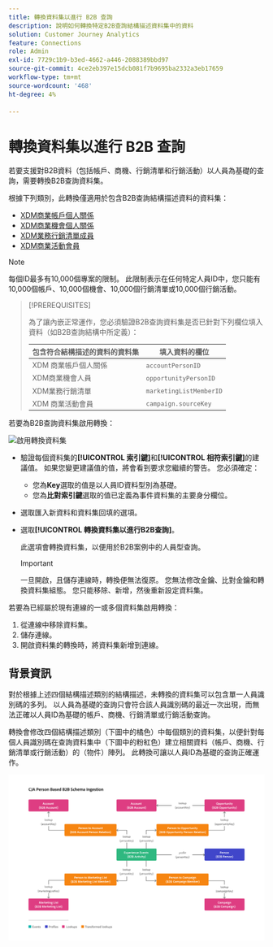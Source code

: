 ```yaml
---
title: 轉換資料集以進行 B2B 查詢
description: 說明如何轉換特定B2B查詢結構描述資料集中的資料
solution: Customer Journey Analytics
feature: Connections
role: Admin
exl-id: 7729c1b9-b3ed-4662-a446-2088389bbd97
source-git-commit: 4ce2eb397e15dcb081f7b9695ba2332a3eb17659
workflow-type: tm+mt
source-wordcount: '468'
ht-degree: 4%

---
```


# 轉換資料集以進行 B2B 查詢

若要支援對B2B資料（包括帳戶、商機、行銷清單和行銷活動）以人員為基礎的查詢，需要轉換B2B查詢資料集。

根據下列類別，此轉換僅適用於包含B2B查詢結構描述資料的資料集：

* [XDM商業帳戶個人關係](https://experienceleague.adobe.com/en/docs/experience-platform/xdm/classes/b2b/business-account-person-relation)
* [XDM商業機會個人關係](https://experienceleague.adobe.com/en/docs/experience-platform/xdm/classes/b2b/business-opportunity-person-relation)
* [XDM業務行銷清單成員](https://experienceleague.adobe.com/en/docs/experience-platform/xdm/classes/b2b/business-marketing-list-members)
* [XDM商業活動會員](https://experienceleague.adobe.com/en/docs/experience-platform/xdm/classes/b2b/business-campaign-members)

>[!NOTE]
>
>每個ID最多有10,000個專案的限制。 此限制表示在任何特定人員ID中，您只能有10,000個帳戶、10,000個機會、10,000個行銷清單或10,000個行銷活動。

>[!PREREQUISITES]
>
>為了讓內嵌正常運作，您必須驗證B2B查詢資料集是否已針對下列欄位填入資料（如B2B查詢結構中所定義）：
>
>| 包含符合結構描述的資料的資料集 | 填入資料的欄位 |
>|---|---|
>| XDM 商業帳戶個人關係 | `accountPersonID` |
>| XDM商業機會人員 | `opportunityPersonID` |
>| XDM業務行銷清單 | `marketingListMemberID` |
>| XDM 商業活動會員 | `campaign.sourceKey` |
>

若要為B2B查詢資料集啟用轉換：

![啟用轉換資料集](/help/connections/assets/transform.gif)

* 驗證每個資料集的&#x200B;**[!UICONTROL 索引鍵]**&#x200B;和&#x200B;**[!UICONTROL 相符索引鍵]**&#x200B;的建議值。 如果您變更建議值的值，將會看到要求您繼續的警告。 您必須確定：

   * 您為&#x200B;**Key**&#x200B;選取的值是以人員ID資料型別為基礎。
   * 您為&#x200B;**比對索引鍵**&#x200B;選取的值已定義為事件資料集的主要身分欄位。

* 選取匯入新資料和資料集回填的選項。

* 選取&#x200B;**[!UICONTROL 轉換資料集以進行B2B查詢]**。

  此選項會轉換資料集，以便用於B2B案例中的人員型查詢。


  >[!IMPORTANT]
  >
  >一旦開啟，且儲存連線時，轉換便無法復原。 您無法修改金鑰、比對金鑰和轉換資料集組態。 您只能移除、新增，然後重新設定資料集。

若要為已經屬於現有連線的一或多個資料集啟用轉換：

1. 從連線中移除資料集。
1. 儲存連線。
1. 開啟資料集的轉換時，將資料集新增到連線。

## 背景資訊

對於根據上述四個結構描述類別的結構描述，未轉換的資料集可以包含單一人員識別碼的多列。 以人員為基礎的查詢只會符合該人員識別碼的最近一次出現，而無法正確以人員ID為基礎的帳戶、商機、行銷清單或行銷活動查詢。

轉換會修改四個結構描述類別（下圖中的橘色）中每個類別的資料集，以便針對每個人員識別碼在查詢資料集中（下圖中的粉紅色）建立相關資料（帳戶、商機、行銷清單或行銷活動）的（物件）陣列。 此轉換可讓以人員ID為基礎的查詢正確運作。

![B2B結構描述](./assets/b2b-schemas.svg)
